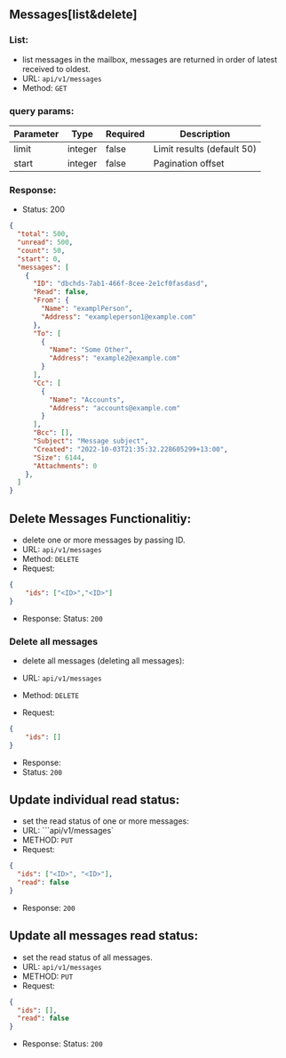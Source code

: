 ## Messages[list&delete]

### List:
- list messages in the mailbox, messages are returned in order of latest received to oldest.
- URL: ```api/v1/messages```
- Method: ```GET```

### query params:
| Parameter | Type    | Required | Description                |
|-----------|---------|----------|----------------------------|
| limit     | integer | false    | Limit results (default 50) |
| start     | integer | false    | Pagination offset          |

### Response:
- Status: 200
```json
{
  "total": 500,
  "unread": 500,
  "count": 50,
  "start": 0,
  "messages": [
    {
      "ID": "dbchds-7ab1-466f-8cee-2e1cf0fasdasd",
      "Read": false,
      "From": {
        "Name": "examplPerson",
        "Address": "exampleperson1@example.com"
      },
      "To": [
        {
          "Name": "Some Other",
          "Address": "example2@example.com"
        }
      ],
      "Cc": [
        {
          "Name": "Accounts",
          "Address": "accounts@example.com"
        }
      ],
      "Bcc": [],
      "Subject": "Message subject",
      "Created": "2022-10-03T21:35:32.228605299+13:00",
      "Size": 6144,
      "Attachments": 0
    },
  ]
}
```

## Delete Messages Functionalitiy:
- delete one or more messages by passing ID.
- URL: ```api/v1/messages```
- Method: ```DELETE```
- Request: 
```json
{
    "ids": ["<ID>","<ID>"]
}
```
- Response:
Status: ```200```

### Delete all messages
- delete all messages (deleting all messages):
- URL: ```api/v1/messages```
- Method: ```DELETE```

- Request:
```json
{
    "ids": []
}
```

- Response:
- Status:  ```200```

## Update individual read status:
- set the read status of one or more messages:
- URL: ```api/v1/messages`
- METHOD: ```PUT```
- Request:
```json
{
  "ids": ["<ID>", "<ID>"],
  "read": false
}
```
- Response: ```200```

## Update all messages read status:
- set the read status of all messages.
- URL: ```api/v1/messages```
- METHOD: ```PUT```
- Request:
```json
{
  "ids": [],
  "read": false
}
```
- Response:
Status: ```200```
